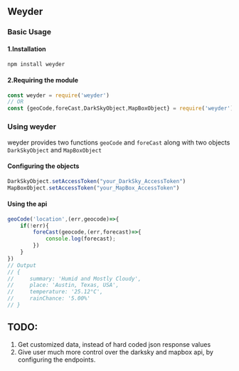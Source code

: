 ## Weyder

### Basic Usage

#### 1.Installation
```cmd
npm install weyder
```

#### 2.Requiring the module
```js
const weyder = require('weyder') 
// OR
const {geoCode,foreCast,DarkSkyObject,MapBoxObject} = require('weyder')
```

### Using weyder
weyder provides two functions ``geoCode`` and ``foreCast`` along with two objects ``DarkSkyObject`` and ``MapBoxObject``

#### Configuring the objects
```js
DarkSkyObject.setAccessToken("your_DarkSky_AccessToken")
MapBoxObject.setAccessToken("your_MapBox_AccessToken")
``` 

#### Using the api
```js
geoCode('location',(err,geocode)=>{
    if(!err){
        foreCast(geocode,(err,forecast)=>{
            console.log(forecast);
        })
    }
})
// Output
// {
//     summary: 'Humid and Mostly Cloudy',
//     place: 'Austin, Texas, USA',
//     temperature: '25.12°C',
//     rainChance: '5.00%'
// }
```

**TODO**: 
--
1. Get customized data, instead of hard coded json response values
2. Give user much more control over the darksky and mapbox api, by configuring the endpoints.

